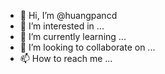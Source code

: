 - 👋 Hi, I’m @huangpancd
- 👀 I’m interested in ...
- 🌱 I’m currently learning ...
- 💞️ I’m looking to collaborate on ...
- 📫 How to reach me ...

<!---
huangpancd/huangpancd is a ✨ special ✨ repository because its `README.md` (this file) appears on your GitHub profile.
You can click the Preview link to take a look at your changes.
--->
